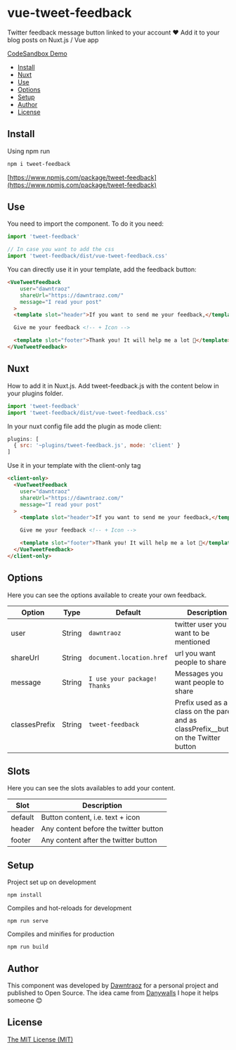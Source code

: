 # vue-tweet-feedback

Twitter feedback message button linked to your account ❤ Add it to your blog posts on Nuxt.js / Vue app

[CodeSandbox Demo](https://cw16g.csb.app/)

- [Install](#install)
- [Nuxt](#nuxt)
- [Use](#use)
- [Options](#options)
- [Setup](#setup)
- [Author](#author)
- [License](#license)

## Install

Using npm run

```bash
npm i tweet-feedback
```
[https://www.npmjs.com/package/tweet-feedback](https://www.npmjs.com/package/tweet-feedback)

## Use

You need to import the component. To do it you need: 

```js
import 'tweet-feedback'

// In case you want to add the css
import 'tweet-feedback/dist/vue-tweet-feedback.css'
```

You can directly use it in your template, add the feedback button:

```html
<VueTweetFeedback
    user="dawntraoz"
    shareUrl="https://dawntraoz.com/"
    message="I read your post"
  >
  <template slot="header">If you want to send me your feedback,</template>

  Give me your feedback <!-- + Icon -->

  <template slot="footer">Thank you! It will help me a lot 🙌</template>
</VueTweetFeedback>
```

## Nuxt

How to add it in Nuxt.js.
Add tweet-feedback.js with the content below in your plugins folder.

```js
import 'tweet-feedback'
import 'tweet-feedback/dist/vue-tweet-feedback.css'
```

In your nuxt config file add the plugin as mode client:

```js
plugins: [
  { src: '~plugins/tweet-feedback.js', mode: 'client' }
]
```

Use it in your template with the client-only tag

```html
<client-only>
  <VueTweetFeedback
    user="dawntraoz"
    shareUrl="https://dawntraoz.com/"
    message="I read your post"
  >
    <template slot="header">If you want to send me your feedback,</template>

    Give me your feedback <!-- + Icon -->

    <template slot="footer">Thank you! It will help me a lot 🙌</template>
  </VueTweetFeedback>
</client-only>
```

## Options

Here you can see the options available to create your own feedback.

**Option**|**Type**|**Default**|**Description**
-----|-----|-----|-----
user|String|`dawntraoz`|twitter user you want to be mentioned
shareUrl|String|`document.location.href`|url you want people to share
message|String|`I use your package! Thanks`|Messages you want people to share
classesPrefix|String|`tweet-feedback`|Prefix used as a class on the parent and as classPrefix__button on the Twitter button


## Slots

Here you can see the slots availables to add your content.

**Slot**|**Description**
-----|-----
default|Button content, i.e. text + icon
header|Any content before the twitter button
footer|Any content after the twitter button


## Setup

Project set up on development

```
npm install
```

Compiles and hot-reloads for development

```
npm run serve
```

Compiles and minifies for production

```
npm run build
```

## Author

This component was developed by [Dawntraoz](https://github.com/Dawntraoz) for a personal project and published to Open Source. The idea came from [Danywalls](https://twitter.com/danywalls)
I hope it helps someone 😊

## License

[The MIT License (MIT)](https://github.com/Dawntraoz/vue-tweet-feedback/blob/master/LICENSE)